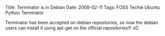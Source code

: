 Title: Terminator is in Debian
Date: 2008-02-11
Tags: FOSS Techie Ubuntu Python Terminator

Terminator has been accepted on debian repositories, so now the debian users can install it using apt-get on the official repositories!!! xD
